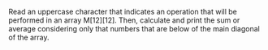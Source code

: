 Read an uppercase character that indicates an operation that will be performed in an array M[12][12]. Then, calculate and print the sum or average considering only that numbers that are below of the main diagonal of the array.
